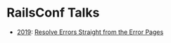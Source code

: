 # RailsConf Talks

- [2019][2019-conf]: [Resolve Errors Straight from the Error Pages][2019-talk]

[2019-talk]: https://railsconf.com/program/sessions#session-750
[2019-conf]: https://railsconf.com
